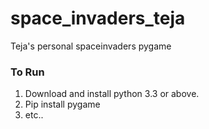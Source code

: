 # space_invaders_teja
Teja's personal spaceinvaders pygame

### To Run
1.  Download and install python 3.3 or above.
2. Pip install pygame
3. etc..

